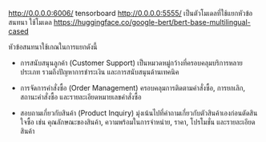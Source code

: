 http://0.0.0.0:6006/  tensorboard
http://0.0.0.0:5555/ เป็นตัวโมเดลที่ใช้แยกหัวข้อสนทนา ใช้โมเดล https://huggingface.co/google-bert/bert-base-multilingual-cased

หัวข้อสนทนาใช้เกณในการแยกดังนี้
- การสนับสนุนลูกค้า (Customer Support) เป็นหมวดหมู่กว้างที่ครอบคลุมบริการหลายประเภท รวมถึงปัญหาการชำระเงิน และการสนับสนุนด้านเทคนิค 

- การจัดการคำสั่งซื้อ (Order Management) ครอบคลุมการติดตามคำสั่งซื้อ, การยกเลิก, สถานะคำสั่งซื้อ และรายละเอียดหมายเลขคำสั่งซื้อ

- สอบถามเกี่ยวกับสินค้า (Product Inquiry) มุ่งเน้นไปที่คำถามเกี่ยวกับตัวสินค้าเองก่อนตัดสินใจซื้อ เช่น คุณลักษณะของสินค้า, ความพร้อมในการจำหน่าย, ราคา, โปรโมชั่น และรายละเอียดสินค้า